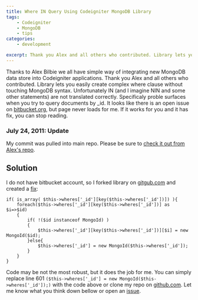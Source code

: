 ```yaml
---
title: Where IN Query Using Codeigniter MongoDB Library
tags:
    - Codeigniter
    - MongoDB
    - tips
categories:
    - development

excerpt: Thank you Alex and all others who contributed. Library lets you easily create complex where clause without touching MongoDB syntax. Unfortunately IN (and I imagine NIN and some other statements) are not translated correctly.
---
```


Thanks to Alex Bilbie we all have simple way of integrating new MongoDB data store into Codeigniter applications. Thank you Alex and all others who contributed. Library lets you easily create complex where clause without touching MongoDB syntax. Unfortunately IN (and I imagine NIN and some other statements) are not translated correctly. Specificaly proble surfaces when you try to query documents by _id. It looks like there is an open issue on [bitbucket.org](https://bitbucket.org/alexbilbie/codeigniter-mongo-library/issue/18/one-where-when-using-_id), but page never loads for me. If it works for you and it has fix, you can stop reading.

### July 24, 2011: Update

My commit was pulled into main repo. Please be sure to [check it out from Alex's repo](https://github.com/alexbilbie/codeigniter-mongodb-library).

## Solution

I do not have bitbucket account, so I forked library on [gitgub.com](https://github.com/alexbilbie/codeigniter-mongodb-library) and created a [fix](https://github.com/315design/codeigniter-mongodb-library/commit/053fe83fc870b287850f9ba49af89dc3cc595411):

	if( is_array( $this->wheres['_id'][key($this->wheres['_id'])]) ){
		foreach($this->wheres['_id'][key($this->wheres['_id'])] as $i=>$id)
		{
			if( !($id instanceof MongoId) )
			{
				$this->wheres['_id'][key($this->wheres['_id'])][$i] = new MongoId($id);
			}else{
				$this->wheres['_id'] = new MongoId($this->wheres['_id']);
			}
		}
	}
	
Code may be not the most robust, but it does the job for me. You can simply replace line 601 `($this->wheres['_id'] = new MongoId($this->wheres['_id']);)` with the code above or clone my repo on [github.com](https://github.com/). Let me know what you think down bellow or open an [issue](https://github.com/315design/codeigniter-mongodb-library/issues).
